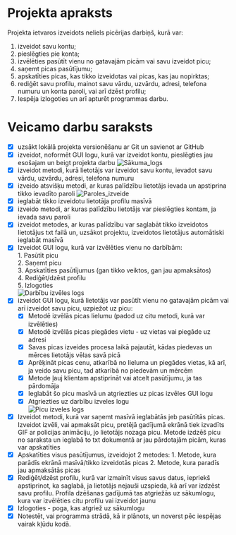 # Projekta apraksts
Projekta ietvaros izveidots neliels picērijas darbiņš, kurā var: 
1. izveidot savu kontu;
2. pieslēgties pie konta;
3. izvēlēties pasūtīt vienu no gatavajām picām vai savu izveidot picu;
4. saņemt picas pasūtījumu;
5. apskatīties picas, kas tikko izveidotas vai picas, kas jau nopirktas;
6. rediģēt savu profilu, mainot savu vārdu, uzvārdu, adresi, telefona numuru un konta paroli, vai arī dzēst profilu;
7. Iespēja izlogoties un arī apturēt programmas darbu.

# Veicamo darbu saraksts
- [x] uzsākt lokālā projekta versionēšanu ar Git un savienot ar GitHub
- [x] izveidot, noformēt GUI logu, kurā var izveidot kontu, pieslēgties jau esošajam un beigt projekta darbu
![Sākuma_logs](https://github.com/user-attachments/assets/92b1aee2-f3cd-4d75-af2c-161d546c4a56)
- [x] izveidot metodi, kurā lietotājs var izveidot savu kontu, ievadot savu vārdu, uzvārdu, adresi, telefona numuru
- [x] izveido atsvišķu metodi, ar kuras palīdzību lietotājs ievada un apstiprina tikko ievadīto paroli
![Paroles_izveide](https://github.com/user-attachments/assets/2c2782f0-8e88-4602-8ede-98dd1cc7db18) 
- [x] ieglabāt tikko izveidotu lietotāja profilu masīvā
- [x] izveido metodi, ar kuras palīdzību lietotājs var pieslēgties kontam, ja ievada savu paroli 
- [x] izveidot metodes, ar kuras palīdzību var saglabāt tikko izveidotos lietotājus txt failā un, uzsākot projektu, izveidotos lietotājus automātiski ieglabāt masīvā
- [x] Izveidot GUI logu, kurā var izvēlēties vienu no darbībām:<br>
      1. Pasūtīt picu<br>
      2. Saņemt picu<br>
      3. Apskatīties pasūtījumus (gan tikko veiktos, gan jau apmaksātos)<br>
      4. Rediģēt/dzēst profilu<br>
      5. Izlogoties <br>
![Darbību izvēles logs](https://github.com/user-attachments/assets/90b42947-4c00-4665-ace0-1b6c477b1d00)  
- [x] izveidot GUI logu, kurā lietotājs var pasūtīt vienu no gatavajām picām vai arī izveidot savu picu, uzpiežot uz picu:
    - [x] Metodē izvēlās picas lielumu (padod uz citu metodi, kurā var izvēlēties)
    - [x] Metodē izvēlās picas piegādes vietu - uz vietas vai piegāde uz adresi
    - [x] Savas picas izveides procesa laikā pajautāt, kādas piedevas un mērces lietotājs vēlas savā picā
    - [x] Aprēķināt picas cenu, atkarībā no lieluma un piegādes vietas, kā arī, ja veido savu picu, tad atkarībā no piedevām un mērcēm
    - [x] Metode ļauj klientam apstiprināt vai atcelt pasūtījumu, ja tas pārdomāja 
    - [x] Ieglabāt šo picu masīvā un atgriezties uz picas izvēles GUI logu
    - [x] Atgriezties uz darbību izveles logu<br>
![Picu izveles logs](https://github.com/user-attachments/assets/45349b29-7961-4218-a3ee-fcd24dcdcc40)
- [x] Izveidot metodi, kurā var saņemt masīvā ieglabātās jeb pasūtītās picas. Izveidot izvēli, vai apmaksāt picu, pretējā gadījumā ekrānā tiek izvadīts GIF ar policijas animāciju, jo lietotājs nozaga picu. Metode izdzēš picu no saraksta un ieglabā to txt dokumentā ar jau pārdotajām picām, kuras var apskatīties
- [x] Apskatīties visus pasūtījumus, izveidojot 2 metodes:
      1. Metode, kura parādīs ekrānā masīvā/tikko izveidotās picas
      2. Metode, kura paradīs jau apmaksātās picas
- [x] Rediģēt/dzēst profilu, kurā var izmainīt visus savus datus, iepriekš apstiprinot, ka saglabā, ja lietotājs nejauši uzspieda, kā arī var izdzēst savu profilu. Profila dzēšanas gadījumā tas atgriežās uz sākumlogu, kura var izvēlēties citu profilu vai izveidot jaunu
- [x] Izlogoties - poga, kas atgriež uz sākumlogu
- [x] Notestēt, vai programma strādā, kā ir plānots, un noverst pēc iespējas vairak kļūdu kodā.
